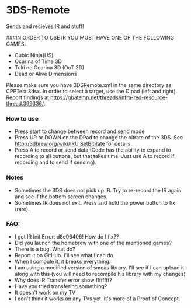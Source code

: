 # 3DS-Remote
Sends and recieves IR and stuff!

###IN ORDER TO USE IR YOU MUST HAVE ONE OF THE FOLLOWING GAMES:
- Cubic Ninja(US)
- Ocarina of Time 3D
- Toki no Ocarina 3D (OoT 3D)
- Dead or Alive Dimensions

Please make sure you have 3DSRemote.xml in the same directory as CPPTest.3dsx. In order to select a target, use the D pad (left and right). Report findings at https://gbatemp.net/threads/infra-red-resource-thread.399336/.

### How to use
- Press start to change between record and send mode
- Press UP or DOWN on the DPad to change the bitrate of the 3DS. See http://3dbrew.org/wiki/IRU:SetBitRate for details. 
- Press A to record or send data (Code has the ability to expand to recording to all buttons, but that takes time. Just use A to record if recording and to send if sending). 

### Notes
- Sometimes the 3DS does not pick up IR. Try to re-record the IR again and see if the bottom screen changes.
- Sometimes IR does not exit. Press and hold the power button to fix (rare).

### FAQ:
- I got IR Init Error: d8e06406! How do I fix??
 - Did you launch the homebrew with one of the mentioned games?
- There is a bug. What do?
 - Report it on GitHub. I'll see what I can do.
- When I compule it, it breaks everything.
 - I am using a modified version of smeas library. I'll see if I can upload it along with this (you will need to recompile his library with my changes)
- Why does IR Transfer error show ffffffff?
 - Have you tried transfering something?
- It doesn't work on my TV
 - I don't think it works on any TVs yet. It's more of a Proof of Concept. 
